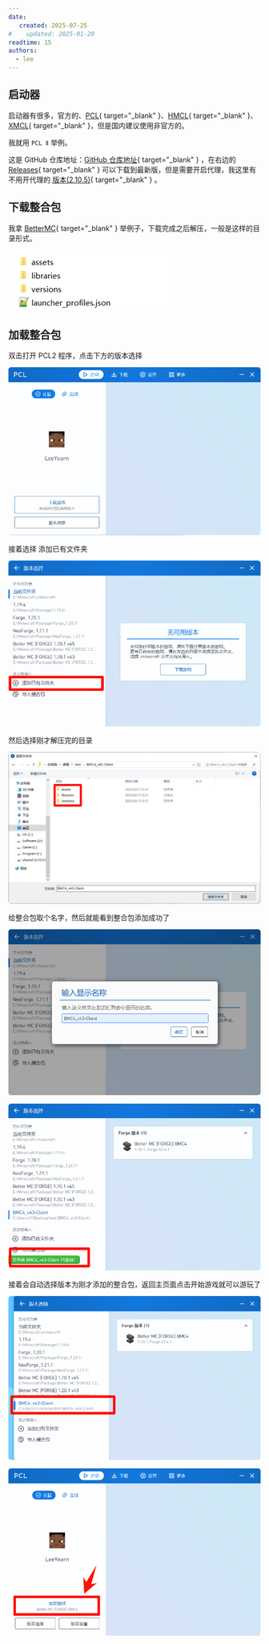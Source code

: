 ```yaml
---
date:
   created: 2025-07-25
#    updated: 2025-01-20
readtime: 15
authors:
  - lee
---
```


## 启动器

启动器有很多，官方的、[PCL](https://pcl2.org/){ target="_blank" }、[HMCL](https://hmcl.huangyuhui.net/){ target="_blank" }、[XMCL](https://xmcl.app/zh/){ target="_blank" }，但是国内建议使用非官方的。

我就用 `PCL Ⅱ` 举例。

这是 GitHub 仓库地址：[GitHub 仓库地址](https://github.com/Meloong-Git/PCL){ target="_blank" } ，在右边的 [Releases](https://github.com/Meloong-Git/PCL/releases){ target="_blank" } 可以下载到最新版，但是需要开启代理，我这里有不用开代理的 [版本(2.10.5)](/public/MC/PCL%E2%85%A1-2.10.5.zip){ target="_blank" } 。

## 下载整合包

我拿 [BetterMC](/public/MC/BMC4_v43-Client.zip){ target="_blank" } 举例子，下载完成之后解压，一般是这样的目录形式。

![1.png](/images/blog/Minecraft/添加整合包/1.png)


## 加载整合包

双击打开 PCL2 程序，点击下方的版本选择

![2.png](/images/blog/Minecraft/添加整合包/2.png)

接着选择 添加已有文件夹

![3.png](/images/blog/Minecraft/添加整合包/3.png)

然后选择刚才解压完的目录

![4.png](/images/blog/Minecraft/添加整合包/4.png)

给整合包取个名字，然后就能看到整合包添加成功了

![5.png](/images/blog/Minecraft/添加整合包/5.png)

![6.png](/images/blog/Minecraft/添加整合包/6.png)

接着会自动选择版本为刚才添加的整合包，返回主页面点击开始游戏就可以游玩了

![7.png](/images/blog/Minecraft/添加整合包/7.png)

![8.png](/images/blog/Minecraft/添加整合包/8.png)